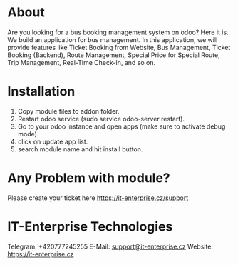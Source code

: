 About
============
Are you looking for a bus booking management system on odoo? Here it is. We build an application for bus management. In this application, we will provide features like Ticket Booking from Website, Bus Management, Ticket Booking (Backend), Route Management, Special Price for Special Route, Trip Management, Real-Time Check-In, and so on.

Installation
============
1) Copy module files to addon folder.
2) Restart odoo service (sudo service odoo-server restart).
3) Go to your odoo instance and open apps (make sure to activate debug mode).
4) click on update app list.
5) search module name and hit install button.

Any Problem with module?
=====================================
Please create your ticket here https://it-enterprise.cz/support

IT-Enterprise Technologies 
=====================================
Telegram: +420777245255
E-Mail:   support@it-enterprise.cz
Website:  https://it-enterprise.cz
